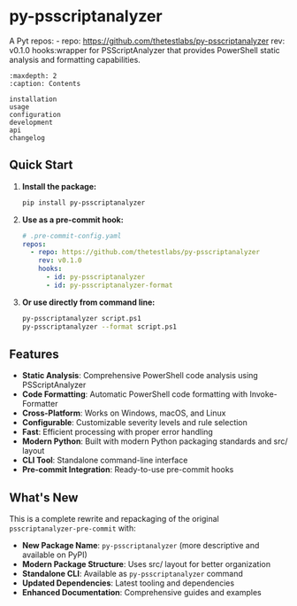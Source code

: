 # py-psscriptanalyzer

A Pyt  repos:
    - repo: https://github.com/thetestlabs/py-psscriptanalyzer
       rev: v0.1.0
       hooks:wrapper for PSScriptAnalyzer that provides PowerShell static analysis and formatting capabilities.

```{toctree}
:maxdepth: 2
:caption: Contents

installation
usage
configuration
development
api
changelog
```

## Quick Start

1. **Install the package:**

   ```bash
   pip install py-psscriptanalyzer
   ```

2. **Use as a pre-commit hook:**

   ```yaml
   # .pre-commit-config.yaml
   repos:
     - repo: https://github.com/thetestlabs/py-psscriptanalyzer
       rev: v0.1.0
       hooks:
         - id: py-psscriptanalyzer
         - id: py-psscriptanalyzer-format
   ```

3. **Or use directly from command line:**

   ```bash
   py-psscriptanalyzer script.ps1
   py-psscriptanalyzer --format script.ps1
   ```

## Features

- **Static Analysis**: Comprehensive PowerShell code analysis using PSScriptAnalyzer
- **Code Formatting**: Automatic PowerShell code formatting with Invoke-Formatter
- **Cross-Platform**: Works on Windows, macOS, and Linux
- **Configurable**: Customizable severity levels and rule selection
- **Fast**: Efficient processing with proper error handling
- **Modern Python**: Built with modern Python packaging standards and src/ layout
- **CLI Tool**: Standalone command-line interface
- **Pre-commit Integration**: Ready-to-use pre-commit hooks

## What's New

This is a complete rewrite and repackaging of the original `psscriptanalyzer-pre-commit` with:

- **New Package Name**: `py-psscriptanalyzer` (more descriptive and available on PyPI)
- **Modern Package Structure**: Uses src/ layout for better organization
- **Standalone CLI**: Available as `py-psscriptanalyzer` command
- **Updated Dependencies**: Latest tooling and dependencies
- **Enhanced Documentation**: Comprehensive guides and examples
